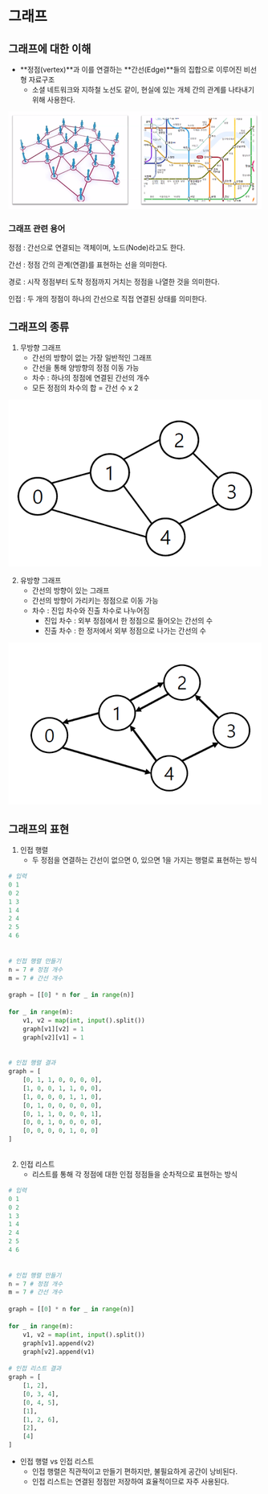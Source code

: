 # 그래프

## 그래프에 대한 이해

* **정점(vertex)**과 이를 연결하는 **간선(Edge)**들의 집합으로 이루어진 비선형 자료구조
  * 소셜 네트워크와 지하철 노선도 같이, 현실에 있는 개체 간의 관계를 나타내기 위해 사용한다.

![image-20220809103501270](readme.assets/image-20220809103501270.png)



### 그래프 관련 용어

정점 : 간선으로 연결되는 객체이며, 노드(Node)라고도 한다.

간선 : 정점 간의 관계(연결)를 표현하는 선을 의미한다.

경로 : 시작 정점부터 도착 정점까지 거치는 정점을 나열한 것을 의미한다.

인접 : 두 개의 정점이 하나의 간선으로 직접 연결된 상태를 의미한다.



## 그래프의 종류

1. 무방향 그래프
   * 간선의 방향이 없는 가장 일반적인 그래프
   * 간선을 통해 양방향의 정점 이동 가능
   * 차수 : 하나의 정점에 연결된 간선의 개수
   * 모든 정점의 차수의 합 = 간선 수 x 2

![image-20220810191645226](readme.assets/image-20220810191645226.png)

2. 유방향 그래프
   * 간선의 방향이 있는 그래프
   * 간선의 방향이 가리키는 정점으로 이동 가능
   * 차수 : 진입 차수와 진출 차수로 나누어짐
     * 진입 차수 : 외부 정점에서 한 정점으로 들어오는 간선의 수
     * 진출 차수 : 한 정저에서 외부 정점으로 나가는 간선의 수

![image-20220810191653923](readme.assets/image-20220810191653923.png)



## 그래프의 표현

1. 인접 행렬
   * 두 정점을 연결하는 간선이 없으면 0, 있으면 1을 가지는 행렬로 표현하는 방식

```python
# 입력
0 1
0 2
1 3
1 4
2 4
2 5
4 6


# 인접 행렬 만들기
n = 7 # 정점 개수
m = 7 # 간선 개수

graph = [[0] * n for _ in range(n)]

for _ in range(m):
	v1, v2 = map(int, input().split())
	graph[v1][v2] = 1
	graph[v2][v1] = 1
    

# 인접 행렬 결과
graph = [
	[0, 1, 1, 0, 0, 0, 0],
	[1, 0, 0, 1, 1, 0, 0],
	[1, 0, 0, 0, 1, 1, 0],
	[0, 1, 0, 0, 0, 0, 0],
	[0, 1, 1, 0, 0, 0, 1],
	[0, 0, 1, 0, 0, 0, 0],
	[0, 0, 0, 0, 1, 0, 0]
]
    
```



2. 인접 리스트
   * 리스트를 통해 각 정점에 대한 인접 정점들을 순차적으로 표현하는 방식

```python
# 입력
0 1
0 2
1 3
1 4
2 4
2 5
4 6


# 인접 행렬 만들기
n = 7 # 정점 개수
m = 7 # 간선 개수

graph = [[0] * n for _ in range(n)]

for _ in range(m):
	v1, v2 = map(int, input().split())
	graph[v1].append(v2)
    graph[v2].append(v1)
    
# 인접 리스트 결과
graph = [
	[1, 2],
	[0, 3, 4],
	[0, 4, 5],
	[1],
	[1, 2, 6],
	[2],
	[4]
]
```



* 인접 행렬 vs 인접 리스트
  * 인접 행렬은 직관적이고 만들기 편하지만, 불필요하게 공간이 낭비된다.
  * 인접 리스트는 연결된 정점만 저장하여 효율적이므로 자주 사용된다.
